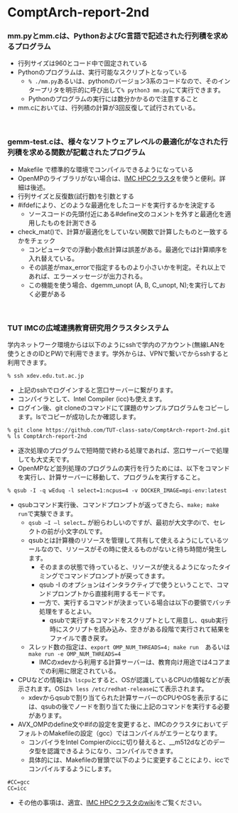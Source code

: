 # ComptArch-report-2nd

### mm.pyとmm.cは、PythonおよびC言語で記述された行列積を求めるプログラム
- 行列サイズは960とコード中で固定されている
- Pythonのプログラムは、実行可能なスクリプトとなっている
  - `% ./mm.py`あるいは、pythonのバージョン3系のコードなので、そのインタープリタを明示的に呼び出して`% python3 mm.py`にて実行できます。
  - Pythonのプログラムの実行には数分かかるので注意すること
- mm.cにおいては、行列積の計算が3回反復して試行されている。

<br>

### gemm-test.cは、様々なソフトウェアレベルの最適化がなされた行列積を求める関数が記載されたプログラム
- Makefile で標準的な環境でコンパイルできるようになっている
- OpenMPのライブラリがない場合は、[IMC HPCクラスタ](https://hpcportal.imc.tut.ac.jp/wiki/)を使うと便利。詳細は後述。
- 行列サイズと反復数(試行数)を引数とする
- #ifdefにより、どのような最適化をしたコードを実行するかを決定する
  - ソースコードの先頭付近にある#define文のコメントを外すと最適化を適用したものを計測できる
- check_mat()で、計算が最適化をしていない関数で計算したものと一致するかをチェック
  - コンピュータでの浮動小数点計算は誤差がある。最適化では計算順序を入れ替えている。
  - その誤差がmax_errorで指定するものより小さいかを判定。それ以上であれば、エラーメッセージが出力される。
  - この機能を使う場合、dgemm_unopt (A, B, C_unopt, N);を実行しておく必要がある

<br>

### TUT IMCの広域連携教育研究用クラスタシステム
学内ネットワーク環境からは以下のようにsshで学内のアカウント(無線LANを使うときのIDとPW)で利用できます。学外からは、VPNで繋いでからsshすると利用できます。
```
% ssh xdev.edu.tut.ac.jp
```
- 上記のsshでログインすると窓口サーバーに繋がります。
- コンパイラとして、Intel Compiler (icc)も使えます。
- ログイン後、git cloneのコマンドにて課題のサンプルプログラムをコピーします。lsでコピーが成功したか確認します。
```
% git clone https://github.com/TUT-class-sato/ComptArch-report-2nd.git
% ls ComptArch-report-2nd
```
- 逐次処理のプログラムで短時間で終わる処理であれば、窓口サーバーで処理しても大丈夫です。
- OpenMPなど並列処理のプログラムの実行を行うためには、以下をコマンドを実行し、計算サーバーに移動して、プログラムを実行すること。
```
% qsub -I -q wEduq -l select=1:ncpus=4 -v DOCKER_IMAGE=mpi-env:latest
```
- qsubコマンド実行後、コマンドプロンプトが返ってきたら、`make; make run`で実験できます。
  - `qsub –I –l select…` が紛らわしいのですが、最初が大文字のiで、セレクトの前が小文字のLです。
  - qsubとは計算機のリソースを管理して共有して使えるようにしているツールなので、リソースがその時に使えるものがないと待ち時間が発生します。
      - そのままの状態で待っていると、リソースが使えるようになったタイミングでコマンドプロンプトが戻ってきます。
      - qsub -I のオプションはインタラクティブで使うということで、コマンドプロンプトから直接利用するモードです。
      - 一方で、実行するコマンドが決まっている場合は以下の要領でバッチ処理をするとよい。
        - qsubで実行するコマンドをスクリプトとして用意し、qsub実行時にスクリプトを読み込み、空きがある段階で実行されて結果をファイルで書き戻す。
  - スレッド数の指定は、`export OMP_NUM_THREADS=4; make run`　あるいは　`make run -e OMP_NUM_THREADS=4`
    - IMCのxdevから利用する計算サーバーは、教育向け用途では4コアまでの利用に限定されている。
- CPUなどの情報は`% lscpu`とすると、OSが認識しているCPUの情報などが表示されます。OSは`% less /etc/redhat-release`にて表示されます。
  - xdevからqsubで割り当てられた計算サーバーのCPUやOSを表示するには、qsubの後でノードを割り当てた後に上記のコマンドを実行する必要があります。
- AVX_OMPのdefine文や#ifの設定を変更すると、IMCのクラスタにおいてデフォルトのMakefileの設定（gcc）ではコンパイルがエラーとなります。
  - コンパイラをIntel Compierのiccに切り替えると、__m512dなどのデータ型を認識できるようになり、コンパイルできます。
  - 具体的には、Makefileの冒頭で以下のように変更することにより、iccでコンパイルするようにします。
```
#CC=gcc
CC=icc
```
- その他の事項は、適宜、[IMC HPCクラスタのwiki](https://hpcportal.imc.tut.ac.jp/wiki/)をご覧ください。
